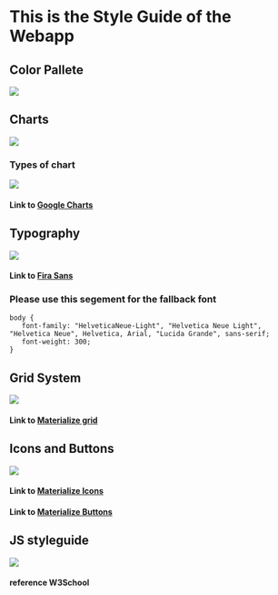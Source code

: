# This is the Style Guide of the Webapp

## Color Pallete 
![](http://res.cloudinary.com/dvxx5f4hr/image/upload/v1524769748/pallete_wxbgx6.png)

## Charts
![](http://res.cloudinary.com/dvxx5f4hr/image/upload/v1524769764/charts_x0uqvz.png)
### Types of chart
![](http://res.cloudinary.com/dvxx5f4hr/image/upload/v1524769769/chart_jb9dzy.png)

#### Link to [Google Charts](https://developers.google.com/chart/interactive/docs/quick_start)

## Typography
![](http://res.cloudinary.com/dvxx5f4hr/image/upload/v1524769761/fonts_xhf3bv.png)

#### Link to [Fira Sans](https://fonts.google.com/specimen/Fira+Sans)
### Please use this segement for the fallback font
```
body {
   font-family: "HelveticaNeue-Light", "Helvetica Neue Light", "Helvetica Neue", Helvetica, Arial, "Lucida Grande", sans-serif; 
   font-weight: 300;
}
```

## Grid System
![](http://res.cloudinary.com/dvxx5f4hr/image/upload/v1524769757/Grid_System_ij85jb.png)
#### Link to [Materialize grid](http://materializecss.com/grid.html)

## Icons and Buttons
![](http://res.cloudinary.com/dvxx5f4hr/image/upload/v1524769753/icons_and_buttons_vjdccs.png)
#### Link to [Materialize Icons](http://materializecss.com/icons.html)
#### Link to [Materialize Buttons](http://materializecss.com/buttons.html)

## JS styleguide
![](http://res.cloudinary.com/dvxx5f4hr/image/upload/v1524769750/JS_styleguide_eugrql.png)
#### reference W3School
